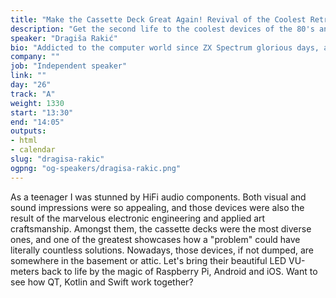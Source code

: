```yaml
---
title: "Make the Cassette Deck Great Again! Revival of the Coolest Retro Tech"
description: "Get the second life to the coolest devices of the 80's and early 90's of XX century: cassette decks"
speaker: "Dragiša Rakić"
bio: "Addicted to the computer world since ZX Spectrum glorious days, and Kraftwerk's Computer World. Amiga, Sony Playstation, SGI Indigo and PowerPC were great companions through chasing Computer Science Master degree ad FTN, Novi Sad University. I have more than 20 years of professional experience, used to work in startups, big corporations, as a freelancer, independentantly, in small teams, also in big international distributed environments. Nowadays, I work as a team leader for the mobile technologies and big data in one big international company. Currently strong specialized in Mobile technologies (both leading platforms), but my interest goes far beyond. I like to explore, learn and discover the magic of the software making. Also, I like to build the scale model airplanes, fine tune car electronics & ecus, struggle to play guitar, and enjoy in HiFi. Have 3 kids, a wife and no pets. Enough for a 47-year-old :)"
company: ""
job: "Independent speaker"
link: ""
day: "26"
track: "A"
weight: 1330
start: "13:30"
end: "14:05"
outputs:
- html
- calendar
slug: "dragisa-rakic"
ogpng: "og-speakers/dragisa-rakic.png"
---
```


As a teenager I was stunned by HiFi audio components. Both visual and sound impressions were so appealing, and those devices were also the result of the marvelous electronic engineering and applied art craftsmanship. Amongst them, the cassette decks were the most diverse ones, and one of the greatest showcases how a "problem" could have literally countless solutions. Nowadays, those devices, if not dumped, are somewhere in the basement or attic. Let's bring their beautiful LED VU-meters back to life by the magic of Raspberry Pi, Android and iOS. Want to see how QT, Kotlin and Swift work together?

<!--
I would like to get the second life to the coolest devices of the 80's and early 90's of XX century: cassette decks. I will use Raspberry Pi, Android and iOS devices to accomplish this mission, also as a pair of the OpAmps and auxiliary electronics to merge GPIO of the Pi with the existing deck vintage electronics . A fusion of the different programming techniques, architectures, environments and even hardware building should be the great endeavour and even greater pleasure at the same time. In short: Cassette Deck of the 21st century, with no moving parts, wifi playlist management, and remotely controlled via smartphones.
-->
